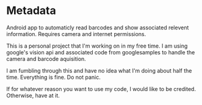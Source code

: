 # Metadata
Android app to automaticly read barcodes and show associated relevent information.
Requires camera and internet permissions.

This is a personal project that I'm working on in my free time. I am using google's vision api and associated code from googlesamples to handle the camera and barcode aquisition.

I am fumbling through this and have no idea what I'm doing about half the time. Everything is fine. Do not panic.

If for whatever reason you want to use my code, I would like to be credited. Otherwise, have at it.
